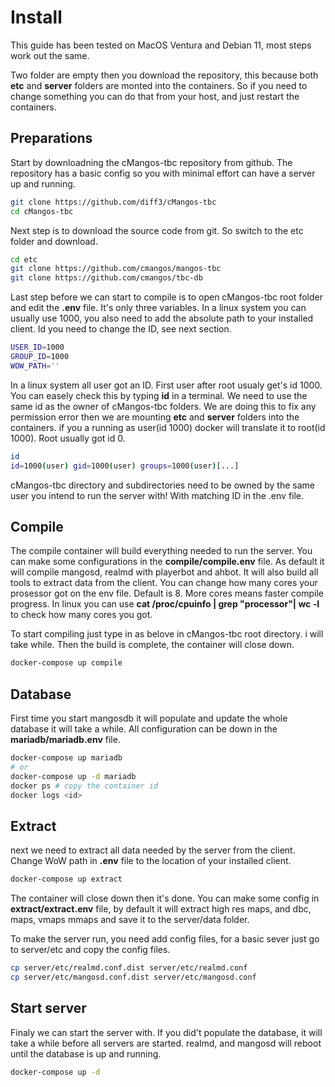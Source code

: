 # Install



This guide has been tested on MacOS Ventura and Debian 11, most steps work out the same. 



Two folder are empty then you download the repository, this because both **etc** and **server** folders are monted into the containers. So if you need to change something you can do that from your host, and just restart the containers. 



## Preparations



Start by downloadning the cMangos-tbc repository from github. The repository has a basic config so you with minimal effort can have a server up and running.



```bash
git clone https://github.com/diff3/cMangos-tbc
cd cMangos-tbc
```



Next step is to download the source code from git. So switch to the etc folder and download.



```bash
cd etc
git clone https://github.com/cmangos/mangos-tbc
git clone https://github.com/cmangos/tbc-db
```



Last step before we can start to compile is to open cMangos-tbc root folder and edit the **.env** file. It's only three variables. In a linux system you can usually use 1000, you also need to add the absolute path to your installed client. Id you need to change the ID, see next section.



```bash
USER_ID=1000
GROUP_ID=1000
WOW_PATH=''
```



In a linux system all user got an ID. First user after root usualy get's id 1000. You can easely check this by typing **id** in a terminal. We need to use the same id as the owner of cMangos-tbc folders. We are doing this to fix any permission error then we are mounting **etc** and **server** folders into the containers. if you a running as user(id 1000) docker will translate it to root(id 1000). Root usually got id 0. 



```bash
id
id=1000(user) gid=1000(user) groups=1000(user)[...]
```



cMangos-tbc directory and subdirectories need to be owned by the same user you intend to run the server with! With matching ID in the .env file.



## Compile



The compile container will build everything needed to run the server. You can make some configurations in the **compile/compile.env** file. As default it will compile mangosd, realmd with playerbot and ahbot. It will also build all tools to extract data from the client. 
    You can change how many cores your prosessor got on the env file. Default is 8. More cores means faster compile progress. In linux you can use **cat /proc/cpuinfo | grep "processor"| wc -l** to check how many cores you got.



To start compiling just type in as belove in cMangos-tbc root directory. i will take while. Then the build is complete, the container will close down.



```bash
docker-compose up compile
```



## Database



First time you start mangosdb it will populate and update the whole database it will take a while. All configuration can be down in the **mariadb/mariadb.env** file.





```Bash
docker-compose up mariadb 
# or 
docker-compose up -d mariadb
docker ps # copy the container id
docker logs <id>
```



## Extract

next we need to extract all data needed by the server from the client. Change WoW path in **.env** file to the location of your installed client. 

```bash
docker-compose up extract 
```



The container will close down then it's done. You can make some config in **extract/extract.env** file, by default it will extract high res maps, and dbc, maps, vmaps mmaps and save it to the server/data folder.



To make the server run, you need add config files, for a basic sever just go to server/etc and copy the config files.



```bash
cp server/etc/realmd.conf.dist server/etc/realmd.conf
cp server/etc/mangosd.conf.dist server/etc/mangosd.conf
```



## 

## Start server

Finaly we can start the server with. If you did't populate the database, it will take a while before all servers are started. realmd, and mangosd will reboot until the database is up and running.

```bash
docker-compose up -d
```